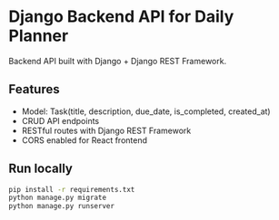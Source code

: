# Django Backend API for Daily Planner

Backend API built with Django + Django REST Framework.

## Features
- Model: Task(title, description, due_date, is_completed, created_at)
- CRUD API endpoints
- RESTful routes with Django REST Framework
- CORS enabled for React frontend

## Run locally
```bash
pip install -r requirements.txt
python manage.py migrate
python manage.py runserver
```
